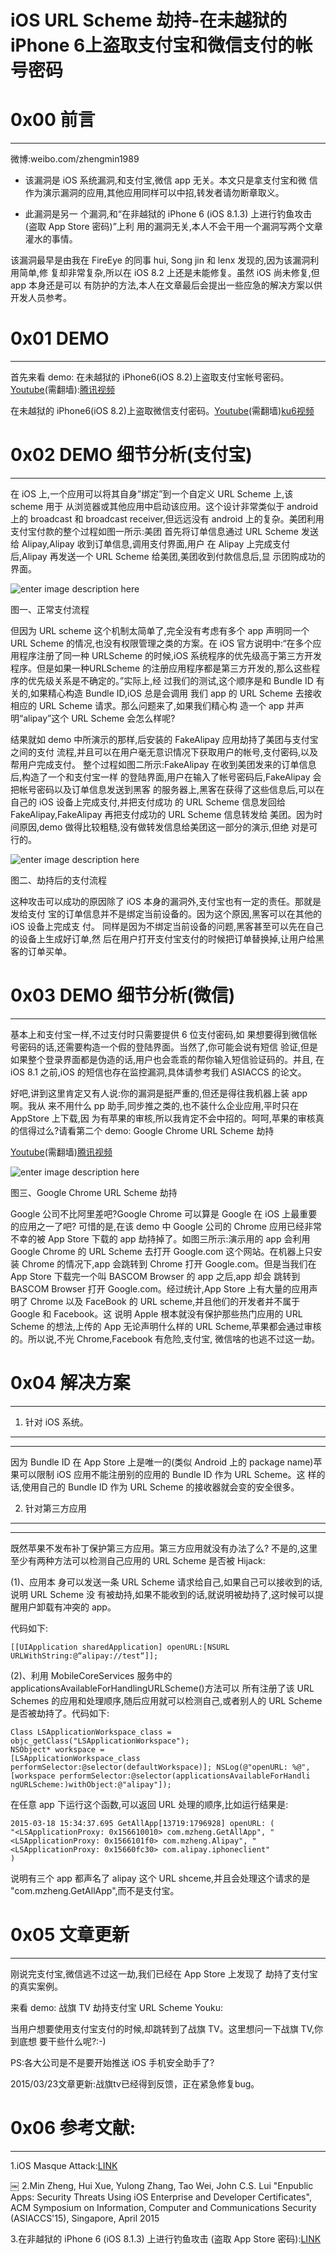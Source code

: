 # iOS URL Scheme 劫持-在未越狱的 iPhone 6上盗取支付宝和微信支付的帐号密码


0x00 前言
=======

* * *

微博:weibo.com/zhengmin1989

*   该漏洞是 iOS 系统漏洞,和支付宝,微信 app 无关。本文只是拿支付宝和微 信作为演示漏洞的应用,其他应用同样可以中招,转发者请勿断章取义。
    
*   此漏洞是另一 个漏洞,和“在非越狱的 iPhone 6 (iOS 8.1.3) 上进行钓鱼攻击 (盗取 App Store 密码)”上利 用的漏洞无关,本人不会干用一个漏洞写两个文章灌水的事情。
    

该漏洞最早是由我在 FireEye 的同事 hui, Song jin 和 lenx 发现的,因为该漏洞利用简单,修 复却非常复杂,所以在 iOS 8.2 上还是未能修复。虽然 iOS 尚未修复,但 app 本身还是可以 有防护的方法,本人在文章最后会提出一些应急的解决方案以供开发人员参考。

0x01 DEMO
=========

* * *

首先来看 demo: 在未越狱的 iPhone6(iOS 8.2)上盗取支付宝帐号密码。[Youtube](https://www.youtube.com/watch?v=p86Kv1uHO-s)(需翻墙):[腾讯视频](http://v.qq.com/page/p/d/s/p0149z3tgds.html)

在未越狱的 iPhone6(iOS 8.2)上盗取微信支付密码。[Youtube](https://www.youtube.com/watch?v=4SfCVGReyKI)(需翻墙)[ku6视频](http://v.ku6.com/show/yKdd4P9tTaznQUK6fQFPIA...html?from=my)

0x02 DEMO 细节分析(支付宝)
===================

* * *

在 iOS 上,一个应用可以将其自身”绑定”到一个自定义 URL Scheme 上,该 scheme 用于 从浏览器或其他应用中启动该应用。这个设计非常类似于 android 上的 broadcast 和 broadcast receiver,但远远没有 android 上的复杂。美团利用支付宝付款的整个过程如图一所示:美团 首先将订单信息通过 URL Scheme 发送给 Alipay,Alipay 收到订单信息,调用支付界面,用户 在 Alipay 上完成支付后,Alipay 再发送一个 URL Scheme 给美团,美团收到付款信息后,显 示团购成功的界面。

![enter image description here](http://drops.javaweb.org/uploads/images/d2bd4ca1766355620dd25d12c2af9d9a25af8519.jpg)

图一、正常支付流程

但因为 URL scheme 这个机制太简单了,完全没有考虑有多个 app 声明同一个 URL Scheme 的情况,也没有权限管理之类的方案。在 iOS 官方说明中:“在多个应用程序注册了同一种 URLScheme 的时候,iOS 系统程序的优先级高于第三方开发程序。但是如果一种URLScheme 的注册应用程序都是第三方开发的,那么这些程序的优先级关系是不确定的。”实际上,经 过我们的测试,这个顺序是和 Bundle ID 有关的,如果精心构造 Bundle ID,iOS 总是会调用 我们 app 的 URL Scheme 去接收相应的 URL Scheme 请求。那么问题来了,如果我们精心构 造一个 app 并声明“alipay”这个 URL Scheme 会怎么样呢?

结果就如 demo 中所演示的那样,后安装的 FakeAlipay 应用劫持了美团与支付宝之间的支付 流程,并且可以在用户毫无意识情况下获取用户的帐号,支付密码,以及帮用户完成支付。 整个过程如图二所示:FakeAlipay 在收到美团发来的订单信息后,构造了一个和支付宝一样 的登陆界面,用户在输入了帐号密码后,FakeAlipay 会把帐号密码以及订单信息发送到黑客 的服务器上,黑客在获得了这些信息后,可以在自己的 iOS 设备上完成支付,并把支付成功 的 URL Scheme 信息发回给 FakeAlipay,FakeAlipay 再把支付成功的 URL Scheme 信息转发给 美团。因为时间原因,demo 做得比较粗糙,没有做转发信息给美团这一部分的演示,但绝 对是可行的。

![enter image description here](http://drops.javaweb.org/uploads/images/3120ae5754225d8f2f444043ebcbd0937928bebf.jpg)

图二、劫持后的支付流程

这种攻击可以成功的原因除了 iOS 本身的漏洞外,支付宝也有一定的责任。那就是发给支付 宝的订单信息并不是绑定当前设备的。因为这个原因,黑客可以在其他的 iOS 设备上完成支 付。 同样是因为不绑定当前设备的问题,黑客甚至可以先在自己的设备上生成好订单,然 后在用户打开支付宝支付的时候把订单替换掉,让用户给黑客的订单买单。

0x03 DEMO 细节分析(微信)
==================

* * *

基本上和支付宝一样,不过支付时只需要提供 6 位支付密码,如 果想要得到微信帐号密码的话,还需要构造一个假的登陆界面。当然了,你可能会说有短信 验证,但是如果整个登录界面都是伪造的话,用户也会乖乖的帮你输入短信验证码的。并且, 在 iOS 8.1 之前,iOS 的短信也存在监控漏洞,具体请参考我们 ASIACCS 的论文。

好吧,讲到这里肯定又有人说:你的漏洞是挺严重的,但还是得往我机器上装 app 啊。我从 来不用什么 pp 助手,同步推之类的,也不装什么企业应用,平时只在 AppStore 上下载,因 为有苹果的审核,所以我肯定不会中招的。呵呵,苹果的审核真的信得过么?请看第二个 demo: Google Chrome URL Scheme 劫持

[Youtube](https://www.youtube.com/watch?v=uqZPelheVdM)(需翻墙)[腾讯视频](http://v.qq.com/page/x/d/4/x0149k4red4.html)

![enter image description here](http://drops.javaweb.org/uploads/images/9ff0e5beda26633994002fce528ad87c64090eb1.jpg)

图三、Google Chrome URL Scheme 劫持

Google 公司不比阿里差吧?Google Chrome 可以算是 Google 在 iOS 上最重要的应用之一了吧? 可惜的是,在该 demo 中 Google 公司的 Chrome 应用已经非常不幸的被 App Store 下载的 app 劫持掉了。如图三所示:演示用的 app 会利用 Google Chrome 的 URL Scheme 去打开 Google.com 这个网站。在机器上只安装 Chrome 的情况下,app 会跳转到 Chrome 打开 Google.com。但是当我们在 App Store 下载完一个叫 BASCOM Browser 的 app 之后,app 却会 跳转到 BASCOM Browser 打开 Google.com。经过统计,App Store 上有大量的应用声明了 Chrome 以及 FaceBook 的 URL scheme,并且他们的开发者并不属于 Google 和 Facebook。这 说明 Apple 根本就没有保护那些热门应用的 URL Scheme 的想法,上传的 App 无论声明什么样的 URL Scheme,苹果都会通过审核的。所以说,不光 Chrome,Facebook 有危险,支付宝, 微信啥的也逃不过这一劫。

0x04 解决方案
=========

* * *

1. 针对 iOS 系统。
-------------

* * *

因为 Bundle ID 在 App Store 上是唯一的(类似 Android 上的 package name)苹果可以限制 iOS 应用不能注册别的应用的 Bundle ID 作为 URL Scheme。这 样的话,使用自己的 Bundle ID 作为 URL Scheme 的接收器就会变的安全很多。

2. 针对第三方应用
----------

* * *

既然苹果不发布补丁保护第三方应用。第三方应用就没有办法了么? 不是的,这里至少有两种方法可以检测自己应用的 URL Scheme 是否被 Hijack:

(1)、应用本 身可以发送一条 URL Scheme 请求给自己,如果自己可以接收到的话,说明 URL Scheme 没 有被劫持,如果不能收到的话,就说明被劫持了,这时候可以提醒用户卸载有冲突的 app。

代码如下:

```
[[UIApplication sharedApplication] openURL:[NSURL URLWithString:@“alipay://test“]];

```

(2)、利用 MobileCoreServices 服务中的 applicationsAvailableForHandlingURLScheme()方法可以 所有注册了该 URL Schemes 的应用和处理顺序,随后应用就可以检测自己,或者别人的 URL Scheme 是否被劫持了。代码如下:

```
Class LSApplicationWorkspace_class = objc_getClass("LSApplicationWorkspace");
NSObject* workspace =
[LSApplicationWorkspace_class performSelector:@selector(defaultWorkspace)]; NSLog(@"openURL: %@",[workspace performSelector:@selector(applicationsAvailableForHandli ngURLScheme:)withObject:@"alipay"]);

```

在任意 app 下运行这个函数,可以返回 URL 处理的顺序,比如运行结果是:

```
2015-03-18 15:34:37.695 GetAllApp[13719:1796928] openURL: (
"<LSApplicationProxy: 0x156610010> com.mzheng.GetAllApp", "<LSApplicationProxy: 0x1566101f0> com.mzheng.Alipay", "<LSApplicationProxy: 0x15660fc30> com.alipay.iphoneclient"
)

```

说明有三个 app 都声名了 alipay 这个 URL shceme,并且会处理这个请求的是 "com.mzheng.GetAllApp",而不是支付宝。

0x05 文章更新
=========

* * *

刚说完支付宝,微信逃不过这一劫,我们已经在 App Store 上发现了 劫持了支付宝的真实案例。

来看 demo: 战旗 TV 劫持支付宝 URL Scheme Youku:

当用户想要使用支付宝支付的时候,却跳转到了战旗 TV。这里想问一下战旗 TV,你到底想 要干些什么呢?:-)

PS:各大公司是不是要开始推送 iOS 手机安全助手了?

2015/03/23文章更新:战旗tv已经得到反馈，正在紧急修复bug。

0x06 参考文献:
==========

* * *

1.iOS Masque Attack:[LINK](https://www.fireeye.com/blog/threat-research/2015/02/ios_masque_attackre.html)

￼ 2.Min Zheng, Hui Xue, Yulong Zhang, Tao Wei, John C.S. Lui "Enpublic Apps: Security Threats Using iOS Enterprise and Developer Certificates", ACM Symposium on Information, Computer and Communications Security (ASIACCS'15), Singapore, April 2015

3.在非越狱的 iPhone 6 (iOS 8.1.3) 上进行钓鱼攻击 (盗取 App Store 密码):[LINK](http://blog.csdn.net/zhengminwudi/article/details/43916791)